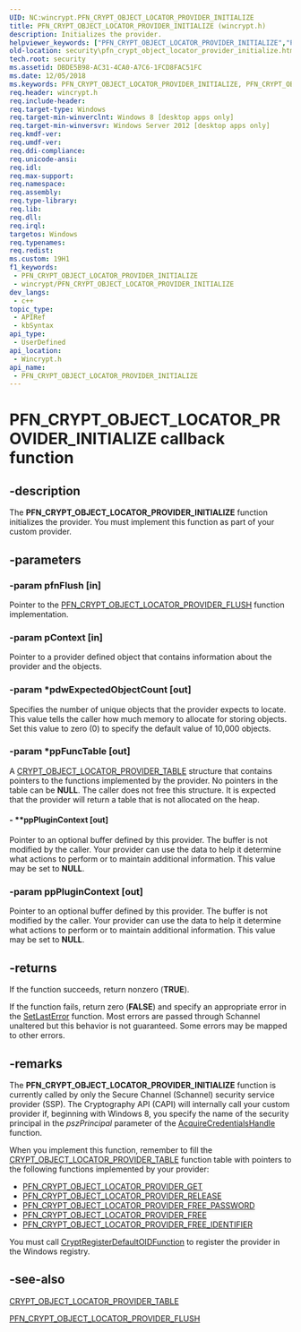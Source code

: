 ```yaml
---
UID: NC:wincrypt.PFN_CRYPT_OBJECT_LOCATOR_PROVIDER_INITIALIZE
title: PFN_CRYPT_OBJECT_LOCATOR_PROVIDER_INITIALIZE (wincrypt.h)
description: Initializes the provider.
helpviewer_keywords: ["PFN_CRYPT_OBJECT_LOCATOR_PROVIDER_INITIALIZE","PFN_CRYPT_OBJECT_LOCATOR_PROVIDER_INITIALIZE callback","PFN_CRYPT_OBJECT_LOCATOR_PROVIDER_INITIALIZE callback function [Security]","security.pfn_crypt_object_locator_provider_initialize","wincrypt/PFN_CRYPT_OBJECT_LOCATOR_PROVIDER_INITIALIZE"]
old-location: security\pfn_crypt_object_locator_provider_initialize.htm
tech.root: security
ms.assetid: DBDE5B98-AC31-4CA0-A7C6-1FCD8FAC51FC
ms.date: 12/05/2018
ms.keywords: PFN_CRYPT_OBJECT_LOCATOR_PROVIDER_INITIALIZE, PFN_CRYPT_OBJECT_LOCATOR_PROVIDER_INITIALIZE callback, PFN_CRYPT_OBJECT_LOCATOR_PROVIDER_INITIALIZE callback function [Security], security.pfn_crypt_object_locator_provider_initialize, wincrypt/PFN_CRYPT_OBJECT_LOCATOR_PROVIDER_INITIALIZE
req.header: wincrypt.h
req.include-header: 
req.target-type: Windows
req.target-min-winverclnt: Windows 8 [desktop apps only]
req.target-min-winversvr: Windows Server 2012 [desktop apps only]
req.kmdf-ver: 
req.umdf-ver: 
req.ddi-compliance: 
req.unicode-ansi: 
req.idl: 
req.max-support: 
req.namespace: 
req.assembly: 
req.type-library: 
req.lib: 
req.dll: 
req.irql: 
targetos: Windows
req.typenames: 
req.redist: 
ms.custom: 19H1
f1_keywords:
 - PFN_CRYPT_OBJECT_LOCATOR_PROVIDER_INITIALIZE
 - wincrypt/PFN_CRYPT_OBJECT_LOCATOR_PROVIDER_INITIALIZE
dev_langs:
 - c++
topic_type:
 - APIRef
 - kbSyntax
api_type:
 - UserDefined
api_location:
 - Wincrypt.h
api_name:
 - PFN_CRYPT_OBJECT_LOCATOR_PROVIDER_INITIALIZE
---
```


# PFN_CRYPT_OBJECT_LOCATOR_PROVIDER_INITIALIZE callback function


## -description

The  <b>PFN_CRYPT_OBJECT_LOCATOR_PROVIDER_INITIALIZE</b> function initializes the provider. You must implement this function as part of your custom provider.

## -parameters

### -param pfnFlush [in]

Pointer to the <a href="https://docs.microsoft.com/windows/desktop/api/wincrypt/nc-wincrypt-pfn_crypt_object_locator_provider_flush">PFN_CRYPT_OBJECT_LOCATOR_PROVIDER_FLUSH</a> function implementation.

### -param pContext [in]

Pointer to a provider defined object that contains information about the provider and the objects.

### -param *pdwExpectedObjectCount [out]

Specifies the number of unique objects that the provider expects to locate. This value tells the caller how much memory to allocate for storing objects. Set this value to zero (0) to specify the default value of 10,000 objects.

### -param *ppFuncTable [out]

A <a href="/windows/win32/api/wincrypt/ns-wincrypt-crypt_object_locator_provider_table">CRYPT_OBJECT_LOCATOR_PROVIDER_TABLE</a> structure that contains pointers to the functions implemented by the provider. No pointers in the table can be <b>NULL</b>. The caller does not free this structure. It is expected that the provider will return a table that is not allocated on the heap.


#### - **ppPluginContext [out]

Pointer to an optional buffer defined by this provider. The buffer is not modified by the caller. Your provider can use the data to help it determine what actions to perform or to maintain additional information. This value may be set to <b>NULL</b>.

### -param ppPluginContext [out]

Pointer to an optional buffer defined by this provider. The buffer is not modified by the caller. Your provider can use the data to help it determine what actions to perform or to maintain additional information. This value may be set to <b>NULL</b>.

## -returns

If the function succeeds, return nonzero (<b>TRUE</b>).

If the function fails, return zero (<b>FALSE</b>) and specify an appropriate error in the <a href="https://docs.microsoft.com/windows/desktop/api/errhandlingapi/nf-errhandlingapi-setlasterror">SetLastError</a> function. Most errors are passed through Schannel unaltered but this behavior is not guaranteed. Some errors may be mapped to other errors.

## -remarks

 The <b>PFN_CRYPT_OBJECT_LOCATOR_PROVIDER_INITIALIZE</b> function is currently called by only the Secure Channel (Schannel) security service provider (SSP). The Cryptography API (CAPI) will internally call your custom provider if, beginning with Windows 8, you specify the name of the security principal in the <i>pszPrincipal</i> parameter of the <a href="https://docs.microsoft.com/windows/desktop/api/sspi/nf-sspi-acquirecredentialshandlea">AcquireCredentialsHandle</a> function.

When you implement this function, remember to fill the  <a href="/windows/win32/api/wincrypt/ns-wincrypt-crypt_object_locator_provider_table">CRYPT_OBJECT_LOCATOR_PROVIDER_TABLE</a> function table with pointers to the following functions implemented by your provider:

<ul>
<li>
<a href="https://docs.microsoft.com/windows/desktop/api/wincrypt/nc-wincrypt-pfn_crypt_object_locator_provider_get">PFN_CRYPT_OBJECT_LOCATOR_PROVIDER_GET</a>
</li>
<li>
<a href="https://docs.microsoft.com/windows/desktop/api/wincrypt/nc-wincrypt-pfn_crypt_object_locator_provider_release">PFN_CRYPT_OBJECT_LOCATOR_PROVIDER_RELEASE</a>
</li>
<li>
<a href="https://docs.microsoft.com/windows/desktop/api/wincrypt/nc-wincrypt-pfn_crypt_object_locator_provider_free_password">PFN_CRYPT_OBJECT_LOCATOR_PROVIDER_FREE_PASSWORD</a>
</li>
<li>
<a href="https://docs.microsoft.com/windows/desktop/api/wincrypt/nc-wincrypt-pfn_crypt_object_locator_provider_free">PFN_CRYPT_OBJECT_LOCATOR_PROVIDER_FREE</a>
</li>
<li>
<a href="https://docs.microsoft.com/windows/desktop/api/wincrypt/nc-wincrypt-pfn_crypt_object_locator_provider_free_identifier">PFN_CRYPT_OBJECT_LOCATOR_PROVIDER_FREE_IDENTIFIER</a>
</li>
</ul>
You must call <a href="https://docs.microsoft.com/windows/desktop/api/wincrypt/nf-wincrypt-cryptregisterdefaultoidfunction">CryptRegisterDefaultOIDFunction</a> to register the provider in the Windows registry.

## -see-also

<a href="/windows/win32/api/wincrypt/ns-wincrypt-crypt_object_locator_provider_table">CRYPT_OBJECT_LOCATOR_PROVIDER_TABLE</a>



<a href="https://docs.microsoft.com/windows/desktop/api/wincrypt/nc-wincrypt-pfn_crypt_object_locator_provider_flush">PFN_CRYPT_OBJECT_LOCATOR_PROVIDER_FLUSH</a>

